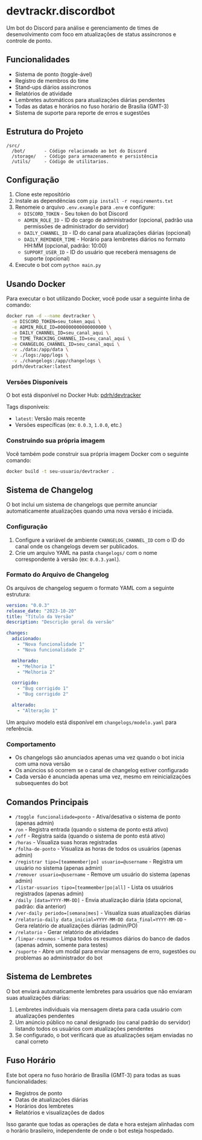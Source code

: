 # devtrackr.discordbot

Um bot do Discord para análise e gerenciamento de times de desenvolvimento com foco em atualizações de status assíncronos e controle de ponto.

## Funcionalidades

- Sistema de ponto (toggle-ável)
- Registro de membros do time
- Stand-ups diários assíncronos
- Relatórios de atividade
- Lembretes automáticos para atualizações diárias pendentes
- Todas as datas e horários no fuso horário de Brasília (GMT-3)
- Sistema de suporte para reporte de erros e sugestões

## Estrutura do Projeto

```
/src/
  /bot/       - Código relacionado ao bot do Discord
  /storage/   - Código para armazenamento e persistência
  /utils/     - Código de utilitarios.
```

## Configuração

1. Clone este repositório
2. Instale as dependências com `pip install -r requirements.txt`
3. Renomeie o arquivo `.env.example` para `.env` e configure:
   - `DISCORD_TOKEN` - Seu token do bot Discord
   - `ADMIN_ROLE_ID` - ID do cargo de administrador (opcional, padrão usa permissões de administrador do servidor)
   - `DAILY_CHANNEL_ID` - ID do canal para atualizações diárias (opcional)
   - `DAILY_REMINDER_TIME` - Horário para lembretes diários no formato HH:MM (opcional, padrão: 10:00)
   - `SUPPORT_USER_ID` - ID do usuário que receberá mensagens de suporte (opcional)
4. Execute o bot com `python main.py`

## Usando Docker

Para executar o bot utilizando Docker, você pode usar a seguinte linha de comando:

```bash
docker run -d --name devtracker \
  -e DISCORD_TOKEN=seu_token_aqui \
  -e ADMIN_ROLE_ID=000000000000000000 \
  -e DAILY_CHANNEL_ID=seu_canal_aqui \
  -e TIME_TRACKING_CHANNEL_ID=seu_canal_aqui \
  -e CHANGELOG_CHANNEL_ID=seu_canal_aqui \
  -v ./data:/app/data \
  -v ./logs:/app/logs \
  -v ./changelogs:/app/changelogs \
  pdrh/devtracker:latest
```

### Versões Disponíveis

O bot está disponível no Docker Hub: [pdrh/devtracker](https://hub.docker.com/r/pdrh/devtracker)

Tags disponíveis:

- `latest`: Versão mais recente
- Versões específicas (ex: `0.0.3`, `1.0.0`, etc.)

### Construindo sua própria imagem

Você também pode construir sua própria imagem Docker com o seguinte comando:

```bash
docker build -t seu-usuario/devtracker .
```

## Sistema de Changelog

O bot inclui um sistema de changelogs que permite anunciar automaticamente atualizações quando uma nova versão é iniciada.

### Configuração

1. Configure a variável de ambiente `CHANGELOG_CHANNEL_ID` com o ID do canal onde os changelogs devem ser publicados.
2. Crie um arquivo YAML na pasta `changelogs/` com o nome correspondente à versão (ex: `0.0.3.yaml`).

### Formato do Arquivo de Changelog

Os arquivos de changelog seguem o formato YAML com a seguinte estrutura:

```yaml
version: "0.0.3"
release_date: "2023-10-20"
title: "Título da Versão"
description: "Descrição geral da versão"

changes:
  adicionado:
    - "Nova funcionalidade 1"
    - "Nova funcionalidade 2"

  melhorado:
    - "Melhoria 1"
    - "Melhoria 2"

  corrigido:
    - "Bug corrigido 1"
    - "Bug corrigido 2"

  alterado:
    - "Alteração 1"
```

Um arquivo modelo está disponível em `changelogs/modelo.yaml` para referência.

### Comportamento

- Os changelogs são anunciados apenas uma vez quando o bot inicia com uma nova versão
- Os anúncios só ocorrem se o canal de changelog estiver configurado
- Cada versão é anunciada apenas uma vez, mesmo em reinicializações subsequentes do bot

## Comandos Principais

- `/toggle funcionalidade=ponto` - Ativa/desativa o sistema de ponto (apenas admin)
- `/on` - Registra entrada (quando o sistema de ponto está ativo)
- `/off` - Registra saída (quando o sistema de ponto está ativo)
- `/horas` - Visualiza suas horas registradas
- `/folha-de-ponto` - Visualiza as horas de todos os usuários (apenas admin)
- `/registrar tipo=[teammember|po] usuario=@username` - Registra um usuário no sistema (apenas admin)
- `/remover usuario=@username` - Remove um usuário do sistema (apenas admin)
- `/listar-usuarios tipo=[teammember|po|all]` - Lista os usuários registrados (apenas admin)
- `/daily [data=YYYY-MM-DD]` - Envia atualização diária (data opcional, padrão: dia anterior)
- `/ver-daily periodo=[semana|mes]` - Visualiza suas atualizações diárias
- `/relatorio-daily data_inicial=YYYY-MM-DD data_final=YYYY-MM-DD` - Gera relatório de atualizações diárias (admin/PO)
- `/relatorio` - Gerar relatório de atividades
- `/limpar-resumos` - Limpa todos os resumos diários do banco de dados (apenas admin, somente para testes)
- `/suporte` - Abre um modal para enviar mensagens de erro, sugestões ou problemas ao administrador do bot

## Sistema de Lembretes

O bot enviará automaticamente lembretes para usuários que não enviaram suas atualizações diárias:

1. Lembretes individuais via mensagem direta para cada usuário com atualizações pendentes
2. Um anúncio público no canal designado (ou canal padrão do servidor) listando todos os usuários com atualizações pendentes
3. Se configurado, o bot verificará que as atualizações sejam enviadas no canal correto

## Fuso Horário

Este bot opera no fuso horário de Brasília (GMT-3) para todas as suas funcionalidades:

- Registros de ponto
- Datas de atualizações diárias
- Horários dos lembretes
- Relatórios e visualizações de dados

Isso garante que todas as operações de data e hora estejam alinhadas com o horário brasileiro, independente de onde o bot esteja hospedado.
